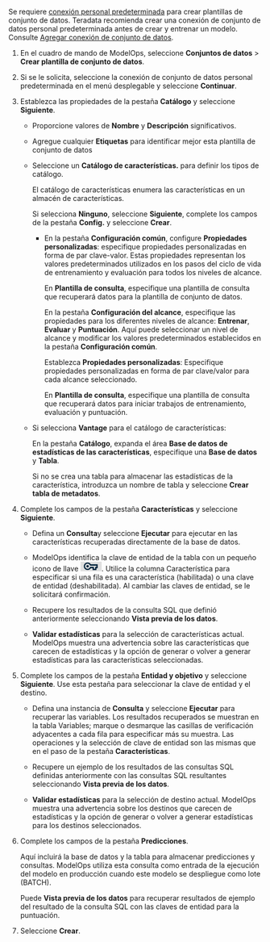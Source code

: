 Se requiere [conexión personal predeterminada](wkm1725389190945.md) para crear plantillas de conjunto de datos. Teradata recomienda crear una conexión de conjunto de datos personal predeterminada antes de crear y entrenar un modelo. Consulte [Agregar conexión de conjunto de datos](vpe1725389258480.md).

1.  En el cuadro de mando de ModelOps, seleccione **Conjuntos de datos** > **Crear plantilla de conjunto de datos**.


1.  Si se le solicita, seleccione la conexión de conjunto de datos personal predeterminada en el menú desplegable y seleccione **Continuar**.


1.  Establezca las propiedades de la pestaña **Catálogo** y seleccione **Siguiente**.

    -   Proporcione valores de **Nombre** y **Descripción** significativos.


    -   Agregue cualquier **Etiquetas** para identificar mejor esta plantilla de conjunto de datos


    -   Seleccione un **Catálogo de características.** para definir los tipos de catálogo.

        El catálogo de características enumera las características en un almacén de características.

        Si selecciona **Ninguno**, seleccione **Siguiente**, complete los campos de la pestaña **Config.** y seleccione **Crear**.

        -   En la pestaña **Configuración común**, configure **Propiedades personalizadas**: especifique propiedades personalizadas en forma de par clave-valor. Estas propiedades representan los valores predeterminados utilizados en los pasos del ciclo de vida de entrenamiento y evaluación para todos los niveles de alcance.

            En **Plantilla de consulta**, especifique una plantilla de consulta que recuperará datos para la plantilla de conjunto de datos.

            En la pestaña **Configuración del alcance**, especifique las propiedades para los diferentes niveles de alcance: **Entrenar**, **Evaluar** y **Puntuación**. Aquí puede seleccionar un nivel de alcance y modificar los valores predeterminados establecidos en la pestaña **Configuración común**.

            Establezca **Propiedades personalizadas**: Especifique propiedades personalizadas en forma de par clave/valor para cada alcance seleccionado.

            En **Plantilla de consulta**, especifique una plantilla de consulta que recuperará datos para iniciar trabajos de entrenamiento, evaluación y puntuación.


    -   Si selecciona **Vantage** para el catálogo de características:

        En la pestaña **Catálogo**, expanda el área **Base de datos de estadísticas de las características**, especifique una **Base de datos** y **Tabla**.

        Si no se crea una tabla para almacenar las estadísticas de la característica, introduzca un nombre de tabla y seleccione **Crear tabla de metadatos**.


1.  Complete los campos de la pestaña **Características** y seleccione **Siguiente**.

    -   Defina un **Consulta**y seleccione **Ejecutar** para ejecutar en las características recuperadas directamente de la base de datos.


    -   ModelOps identifica la clave de entidad de la tabla con un pequeño icono de llave ![Icono de clave de entidad](Images/bqp1743454094214.png). Utilice la columna Característica para especificar si una fila es una característica (habilitada) o una clave de entidad (deshabilitada). Al cambiar las claves de entidad, se le solicitará confirmación.


    -   Recupere los resultados de la consulta SQL que definió anteriormente seleccionando **Vista previa de los datos**.


    -   **Validar estadísticas** para la selección de características actual. ModelOps muestra una advertencia sobre las características que carecen de estadísticas y la opción de generar o volver a generar estadísticas para las características seleccionadas.


1.  Complete los campos de la pestaña **Entidad y objetivo** y seleccione **Siguiente**. Use esta pestaña para seleccionar la clave de entidad y el destino.

    -   Defina una instancia de **Consulta** y seleccione **Ejecutar** para recuperar las variables. Los resultados recuperados se muestran en la tabla Variables; marque o desmarque las casillas de verificación adyacentes a cada fila para especificar más su muestra. Las operaciones y la selección de clave de entidad son las mismas que en el paso de la pestaña **Características**.


    -   Recupere un ejemplo de los resultados de las consultas SQL definidas anteriormente con las consultas SQL resultantes seleccionando **Vista previa de los datos**.


    -   **Validar estadísticas** para la selección de destino actual. ModelOps muestra una advertencia sobre los destinos que carecen de estadísticas y la opción de generar o volver a generar estadísticas para los destinos seleccionados.


1.  Complete los campos de la pestaña **Predicciones**.

    Aquí incluirá la base de datos y la tabla para almacenar predicciones y consultas. ModelOps utiliza esta consulta como entrada de la ejecución del modelo en producción cuando este modelo se despliegue como lote (BATCH).

    Puede **Vista previa de los datos** para recuperar resultados de ejemplo del resultado de la consulta SQL con las claves de entidad para la puntuación.


1.  Seleccione **Crear**.


